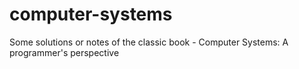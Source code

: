 # computer-systems
Some solutions or notes of the classic book - Computer Systems: A programmer's perspective 
